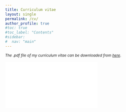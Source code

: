 ```yaml
---
title: Curriculum vitae
layout: single
permalink: /cv/
author_profile: true
#toc: true
#toc_label: "Contents"
#sidebar:
#  nav: "main"
---
```


*<span style="font-size:12px">The .pdf file of my curriculum vitae can be downloaded from <a href="/assets/files/CV_Regorda.pdf" target="_blank">here</a>.</span>*

<object data="/assets/files/CV_Regorda.pdf" type="application/pdf" width="1000px" height="1000px">
    <embed src="/assets/files/CV_Regorda.pdf"></embed>
</object>